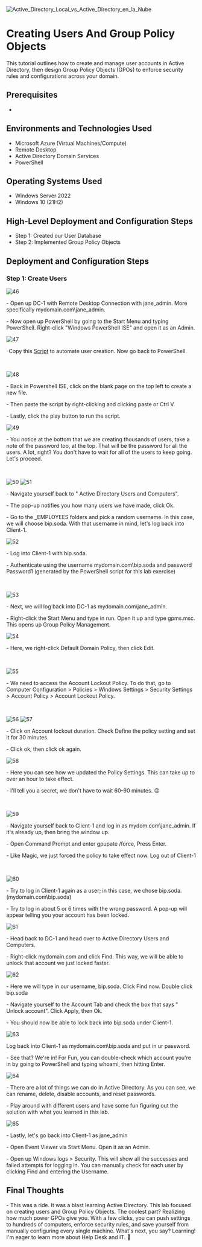 <p align="center">

 ![Active_Directory_Local_vs_Active_Directory_en_la_Nube](https://github.com/user-attachments/assets/635536d2-052a-4e95-b8b0-fcecb0b7d7bb)

</p>

<h1>Creating Users And Group Policy Objects</h1>
This tutorial outlines how to create and manage user accounts in Active Directory, then design Group Policy Objects (GPOs) to enforce security rules and configurations across your domain.<br />


<h2>Prerequisites</h2>

- 
<h2>Environments and Technologies Used</h2>

- Microsoft Azure (Virtual Machines/Compute)
- Remote Desktop
- Active Directory Domain Services
- PowerShell

<h2>Operating Systems Used </h2>

- Windows Server 2022
- Windows 10 (21H2)

<h2>High-Level Deployment and Configuration Steps</h2>

- Step 1: Created our User Database
- Step 2: Implemented Group Policy Objects


<h2>Deployment and Configuration Steps</h2>
</p>
<h3>Step 1: Create Users</h3>
</p>
<p>

![46](https://github.com/user-attachments/assets/8eabee85-72cf-4411-a45d-7c0094ba4cf3)

</p>
<p>
- Open up DC-1 with Remote Desktop Connection with jane_admin. More specifically mydomain.com\jane_admin.
</p>
- Now open up PowerShell by going to the Start Menu and typing PowerShell. Right-click "Windows PowerShell ISE" and open it as an Admin.
<br />

<p>

![47](https://github.com/user-attachments/assets/b856736c-9c50-4771-8f44-56bf9830d5fd)

</p>
<p>
-Copy this <a href="https://github.com/joshmadakor1/AD_PS/blob/master/Generate-Names-Create-Users.ps1">Script</a> to automate user creation. Now go back to PowerShell.
</p>
<br />

<p>

![48](https://github.com/user-attachments/assets/e48e8b9a-7123-4f43-b9f5-a4a0e20fa0a4)

</p>
<p>
- Back in Powershell ISE, click on the blank page on the top left to create a new file.
</p>
- Then paste the script by right-clicking and clicking paste or Ctrl V.
</p>
- Lastly, click the play button to run the script.
<br />

<p>

![49](https://github.com/user-attachments/assets/ec6057ec-63fe-414c-ab96-82ac378a602b)

</p>
<p>
- You notice at the bottom that we are creating thousands of users, take a note of the password too, at the top. That will be the password for all the users. A lot, right? You don't have to wait for all of the users to keep going. Let's proceed.
</p>

<br />
<p>

![50](https://github.com/user-attachments/assets/6b5cc467-7ad6-4fe3-9053-fb3f6e26d899)
![51](https://github.com/user-attachments/assets/3a650ebd-bb99-4903-a672-03723f2fcb01)
<p>
</p>
- Navigate yourself back to " Active Directory Users and Computers".
</p>
- The pop-up notifies you how many users we have made, click Ok.
</p>
- Go to the _EMPLOYEES folders and pick a random username. In this case, we will choose bip.soda. With that username in mind, let's log back into Client-1.
<br />


<p>

![52](https://github.com/user-attachments/assets/770a8473-8a2e-4707-ba6f-4f9363625466)

</p>
<p>
- Log into Client-1 with bip.soda.
</p>
- Authenticate using the username mydomain.com\bip.soda and password Password1 (generated by the PowerShell script for this lab exercise)
</p>
<br />

<p>

![53](https://github.com/user-attachments/assets/8b6ee73a-add3-4584-834d-e549166572cb)

</p>
<p>
- Next, we will log back into DC-1 as mydomain.com\jane_admin.
</p>
- Right-click the Start Menu and type in run. Open it up and type gpms.msc. This opens up Group Policy Management.
<br />


<p>

![54](https://github.com/user-attachments/assets/dc8d508f-cff9-4481-b8c8-985c3c4345b6)

</p>
<p>
- Here, we right-click Default Domain Policy, then click Edit.
</p>
<br />


<p>

![55](https://github.com/user-attachments/assets/8d64da56-bd3e-453c-ad7e-707246cf1729)

</p>
<p>
- We need to access the Account Lockout Policy. To do that, go to Computer Configuration > Policies > Windows Settings > Security Settings > Account Policy > Account Lockout Policy.
</p>
<br />

<p>

![56](https://github.com/user-attachments/assets/70fa7040-16d0-4033-8d3c-431b4b44ced9)
![57](https://github.com/user-attachments/assets/e9e93f42-5796-4436-b31b-871da50c3084)

</p>
<p>
- Click on Account lockout duration. Check Define the policy setting and set it for 30 minutes.
</p>
- Click ok, then click ok again.
<br />

<p>

![58](https://github.com/user-attachments/assets/6684192e-5bd1-49fc-b239-d085af0ba01f)

</p>
<p>
- Here you can see how we updated the Policy Settings. This can take up to over an hour to take effect.
</p>
- I'll tell you a secret, we don't have to wait 60-90 minutes. 😉
</p>
<br />

<p>

![59](https://github.com/user-attachments/assets/d3804210-e097-4c92-8c8e-c559926b3484)

</p>
<p>
- Navigate yourself back to Client-1 and log in as mydom.com\jane_admin. If it's already up, then bring the window up.
</p>
- Open Command Prompt and enter gpupate /force, Press Enter.
</p>
- Like Magic, we just forced the policy to take effect now. Log out of Client-1
</p>
<br />

<p>

![60](https://github.com/user-attachments/assets/58d53291-bcd2-4ce1-8dd1-c948258845b1)

</p>
<p>
- Try to log in Client-1 again as a user; in this case, we chose bip.soda. (mydomain.com\bip.soda)
</p>
- Try to log in about 5 or 6 times with the wrong password. A pop-up will appear telling you your account has been locked.

<p>

![61](https://github.com/user-attachments/assets/a40b7709-6076-47db-8139-222b2d251f54)

</p>
<p>
- Head back to DC-1 and head over to Active Directory Users and Computers.
</p>
- Right-click mydomain.com and click Find. This way, we will be able to unlock that account we just locked faster.
<br />

<p>

![62](https://github.com/user-attachments/assets/b7639972-f767-4631-adb1-4451cff7c223)

</p>
<p>
- Here we will type in our username, bip.soda. Click Find now. Double click bip.soda
</p>
- Navigate yourself to the Account Tab and check the box that says " Unlock account". Click Apply, then Ok.
</p>
- You should now be able to lock back into bip.soda under Client-1.
<br />


<p>

![63](https://github.com/user-attachments/assets/8f61cd82-326a-42f1-9f06-e5b5ec216eba)

</p>
<p>
Log back into Client-1 as mydomain.com\bip.soda and put in ur password.
</p>
- See that? We're in! For Fun, you can double-check which account you're in by going to PowerShell and typing whoami, then hitting Enter.
<br />

<p>

![64](https://github.com/user-attachments/assets/982a5e65-a0ba-40e1-91f4-31d011435669)

</p>
<p>
- There are a lot of things we can do in Active Directory. As you can see, we can rename, delete, disable accounts, and reset passwords.
</p>
- Play around with different users and have some fun figuring out the solution with what you learned in this lab. 
<br />

<p>

![65](https://github.com/user-attachments/assets/68dbdb39-9370-4d4b-8b24-8248f07887ba)

</p>
<p>
- Lastly, let's go back into Client-1 as jane_admin
</p>
- Open Event Viewer via Start Menu. Open it as an Admin.
</p>
- Open up Windows logs > Security. This will show all the successes and failed attempts for logging in. You can manually check for each user by clicking Find and entering the Username.
<br />

<h2>Final Thoughts</h2>
 - This was a ride. It was a blast learning Active Directory. This lab focused on creating users and Group Policy Objects. The coolest part? Realizing how much power GPOs give you. With a few clicks, you can push settings to hundreds of computers, enforce security rules, and save yourself from manually configuring every single machine. What's next, you say? Learning! I'm eager to learn more about Help Desk and IT. 📖

